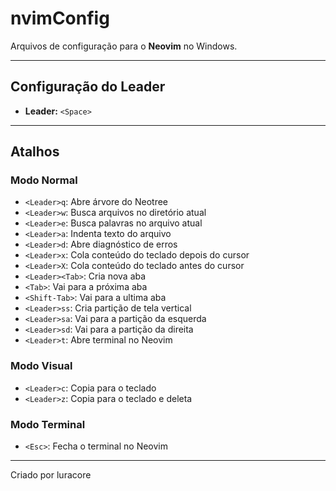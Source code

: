 # nvimConfig

Arquivos de configuração para o **Neovim** no Windows.

---

## Configuração do Leader

- **Leader:** `<Space>`

---

## Atalhos

### Modo Normal

- `<Leader>q`: Abre árvore do Neotree  
- `<Leader>w`: Busca arquivos no diretório atual  
- `<Leader>e`: Busca palavras no arquivo atual  
- `<Leader>a`: Indenta texto do arquivo  
- `<Leader>d`: Abre diagnóstico de erros  
- `<Leader>x`: Cola conteúdo do teclado depois do cursor  
- `<Leader>X`: Cola conteúdo do teclado antes do cursor  
- `<Leader><Tab>`: Cria nova aba  
- `<Tab>`: Vai para a próxima aba  
- `<Shift-Tab>`: Vai para a ultima aba  
- `<Leader>ss`: Cria partição de tela vertical  
- `<Leader>sa`: Vai para a partição da esquerda  
- `<Leader>sd`: Vai para a partição da direita  
- `<Leader>t`: Abre terminal no Neovim  

### Modo Visual

- `<Leader>c`: Copia para o teclado  
- `<Leader>z`: Copia para o teclado e deleta  

### Modo Terminal

- `<Esc>`: Fecha o terminal no Neovim  

---

Criado por luracore
